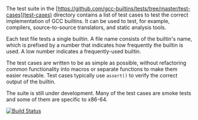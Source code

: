 The test suite in the [https://github.com/gcc-builtins/tests/tree/master/test-cases](test-cases) directory contains a list of test cases to test the correct implementation of GCC builtins. It can be used to test, for example, compilers, source-to-source translators, and static analysis tools.

Each test file tests a single builtin. A file name consists of the builtin's name, which is prefixed by a number that indicates how frequently the builtin is used. A low number indicates a frequently-used builtin.

The test cases are written to be as simple as possible, without refactoring common functionality into macros or separate functions to make them easier reusable.
Test cases typically use `assert()` to verify the correct output of the builtin.

The suite is still under development. Many of the test cases are smoke tests and some of them are specific to x86-64.

[![Build Status](https://travis-ci.org/gcc-builtins/tests.svg?branch=master)](https://travis-ci.org/gcc-builtins/tests)
